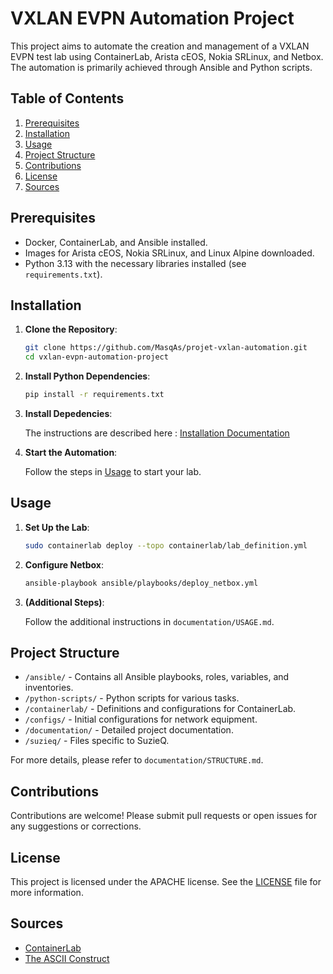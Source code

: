 # VXLAN EVPN Automation Project

This project aims to automate the creation and management of a VXLAN EVPN test lab using ContainerLab, Arista cEOS, Nokia SRLinux, and Netbox. The automation is primarily achieved through Ansible and Python scripts.

## Table of Contents

1. [Prerequisites](#prerequisites)
2. [Installation](#installation)
3. [Usage](#usage)
4. [Project Structure](#project-structure)
5. [Contributions](#contributions)
6. [License](#license)
7. [Sources](#sources)

## Prerequisites

- Docker, ContainerLab, and Ansible installed.
- Images for Arista cEOS, Nokia SRLinux, and Linux Alpine downloaded.
- Python 3.13 with the necessary libraries installed (see `requirements.txt`).

## Installation

1. **Clone the Repository**:

    ```bash
    git clone https://github.com/MasqAs/projet-vxlan-automation.git
    cd vxlan-evpn-automation-project
    ```

2. **Install Python Dependencies**:

    ```bash
    pip install -r requirements.txt
    ```

3. **Install Depedencies**:

    The instructions are described here : [Installation Documentation](./documentation/INSTALLATION.md)

4. **Start the Automation**:

    Follow the steps in [Usage](#usage) to start your lab.

## Usage

1. **Set Up the Lab**:

    ```bash
    sudo containerlab deploy --topo containerlab/lab_definition.yml
    ```

2. **Configure Netbox**:

    ```bash
    ansible-playbook ansible/playbooks/deploy_netbox.yml
    ```

3. **(Additional Steps)**:

    Follow the additional instructions in `documentation/USAGE.md`.

## Project Structure

- `/ansible/` - Contains all Ansible playbooks, roles, variables, and inventories.
- `/python-scripts/` - Python scripts for various tasks.
- `/containerlab/` - Definitions and configurations for ContainerLab.
- `/configs/` - Initial configurations for network equipment.
- `/documentation/` - Detailed project documentation.
- `/suzieq/` - Files specific to SuzieQ.

For more details, please refer to `documentation/STRUCTURE.md`.

## Contributions

Contributions are welcome! Please submit pull requests or open issues for any suggestions or corrections.

## License

This project is licensed under the APACHE license. See the [LICENSE](LICENSE) file for more information.

## Sources

- [ContainerLab](https://containerlab.dev/)
- [The ASCII Construct](https://www.theasciiconstruct.com/post/multivendor-evpn-vxlan-l2-overlay/)